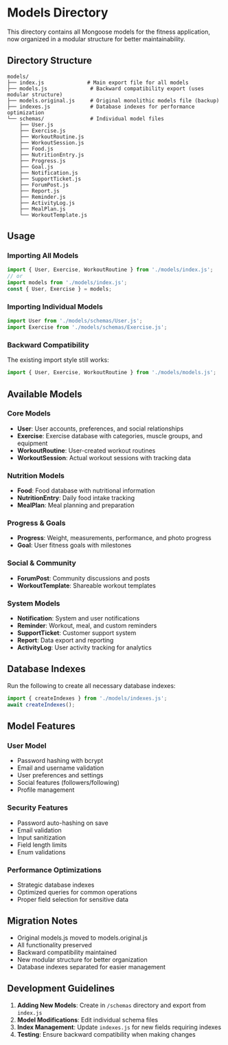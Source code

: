 # Models Directory

This directory contains all Mongoose models for the fitness application, now organized in a modular structure for better maintainability.

## Directory Structure

```
models/
├── index.js              # Main export file for all models
├── models.js              # Backward compatibility export (uses modular structure)
├── models.original.js     # Original monolithic models file (backup)
├── indexes.js             # Database indexes for performance optimization
└── schemas/               # Individual model files
    ├── User.js
    ├── Exercise.js
    ├── WorkoutRoutine.js
    ├── WorkoutSession.js
    ├── Food.js
    ├── NutritionEntry.js
    ├── Progress.js
    ├── Goal.js
    ├── Notification.js
    ├── SupportTicket.js
    ├── ForumPost.js
    ├── Report.js
    ├── Reminder.js
    ├── ActivityLog.js
    ├── MealPlan.js
    └── WorkoutTemplate.js
```

## Usage

### Importing All Models
```javascript
import { User, Exercise, WorkoutRoutine } from './models/index.js';
// or
import models from './models/index.js';
const { User, Exercise } = models;
```

### Importing Individual Models
```javascript
import User from './models/schemas/User.js';
import Exercise from './models/schemas/Exercise.js';
```

### Backward Compatibility
The existing import style still works:
```javascript
import { User, Exercise, WorkoutRoutine } from './models/models.js';
```

## Available Models

### Core Models
- **User**: User accounts, preferences, and social relationships
- **Exercise**: Exercise database with categories, muscle groups, and equipment
- **WorkoutRoutine**: User-created workout routines
- **WorkoutSession**: Actual workout sessions with tracking data

### Nutrition Models
- **Food**: Food database with nutritional information
- **NutritionEntry**: Daily food intake tracking
- **MealPlan**: Meal planning and preparation

### Progress & Goals
- **Progress**: Weight, measurements, performance, and photo progress
- **Goal**: User fitness goals with milestones

### Social & Community
- **ForumPost**: Community discussions and posts
- **WorkoutTemplate**: Shareable workout templates

### System Models
- **Notification**: System and user notifications
- **Reminder**: Workout, meal, and custom reminders
- **SupportTicket**: Customer support system
- **Report**: Data export and reporting
- **ActivityLog**: User activity tracking for analytics

## Database Indexes

Run the following to create all necessary database indexes:
```javascript
import { createIndexes } from './models/indexes.js';
await createIndexes();
```

## Model Features

### User Model
- Password hashing with bcrypt
- Email and username validation
- User preferences and settings
- Social features (followers/following)
- Profile management

### Security Features
- Password auto-hashing on save
- Email validation
- Input sanitization
- Field length limits
- Enum validations

### Performance Optimizations
- Strategic database indexes
- Optimized queries for common operations
- Proper field selection for sensitive data

## Migration Notes

- Original models.js moved to models.original.js
- All functionality preserved
- Backward compatibility maintained
- New modular structure for better organization
- Database indexes separated for easier management

## Development Guidelines

1. **Adding New Models**: Create in `/schemas` directory and export from `index.js`
2. **Model Modifications**: Edit individual schema files
3. **Index Management**: Update `indexes.js` for new fields requiring indexes
4. **Testing**: Ensure backward compatibility when making changes
